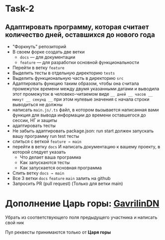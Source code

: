 # Task-2
## Адаптировать программу, которая считает количество дней, оставшихся до нового года
- "Форкнуть" репозиторий
- В своем форке создать две ветки
	- `docs` — для документации
	- `feature` — для разработки основной функциональности
- Перейти в ветку `feature` 
- Выделить тесты в отдельную директорию `tests`
- Выделить функциональную часть в директорию `src`
- Адаптировать функцию таким образом, чтобы она считала промежуток времени между двумя указанными датами и выводила этот промежуток в человеко-читаемом виде `__ дней __ часов __ минут __ секунд __`  при этом нулевые значения с начала строки выводиться не должны
- написать `main.js/.ts` файл, в котором вызывается написанная вами функция для вывода информации до времени оставшегося до сессии, НГ и защиты
- адаптировать тесты
- Не забыть адаптировать package.json: 
run start должен запускать вашу программу run test тесты
- слиться с веткой `feature → main`
- перейти в ветку `docs` И написать документацию к вашему проекту, в которой следует указать
	- Что делает ваша программа
	- Как запускаются тесты
	- Как запускается основная программа
- Слить ветку `docs → main`
- Все 3 ветки `docs` `feature` `main` залить на github
- Запросить PR (pull request) (Только для ветки main)

# Дополнение **Царь горы**: [GavrilinDN](//github.com/gavrilindn)
Убрать из соответствующего поля предыдущего участника и написать свой ник

Пул реквесты принимаются только от **Царя горы**
